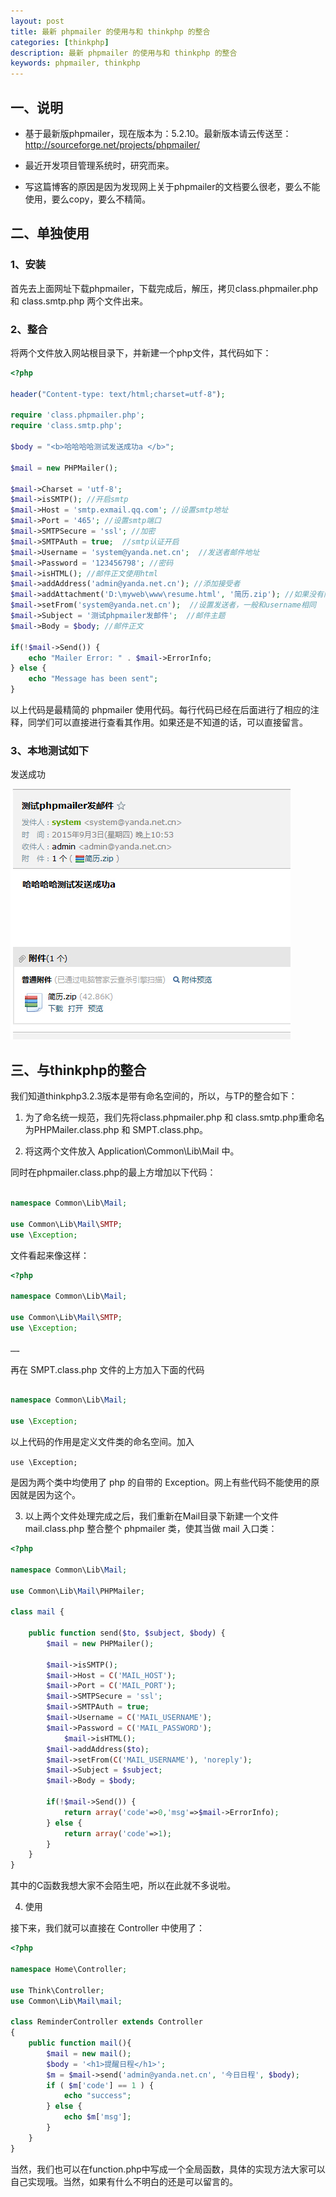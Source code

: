 ```yaml
---
layout: post
title: 最新 phpmailer 的使用与和 thinkphp 的整合
categories: [thinkphp]
description: 最新 phpmailer 的使用与和 thinkphp 的整合
keywords: phpmailer, thinkphp
---
```


## 一、说明

- 基于最新版phpmailer，现在版本为：5.2.10。最新版本请云传送至：http://sourceforge.net/projects/phpmailer/

- 最近开发项目管理系统时，研究而来。

- 写这篇博客的原因是因为发现网上关于phpmailer的文档要么很老，要么不能使用，要么copy，要么不精简。


## 二、单独使用

### 1、安装

首先去上面网址下载phpmailer，下载完成后，解压，拷贝class.phpmailer.php 和 class.smtp.php 两个文件出来。

### 2、整合

将两个文件放入网站根目录下，并新建一个php文件，其代码如下：

```php
<?php

header("Content-type: text/html;charset=utf-8");

require 'class.phpmailer.php';
require 'class.smtp.php';

$body = "<b>哈哈哈哈测试发送成功a </b>";
 
$mail = new PHPMailer();

$mail->Charset = 'utf-8';
$mail->isSMTP(); //开启smtp
$mail->Host = 'smtp.exmail.qq.com'; //设置smtp地址
$mail->Port = '465'; //设置smtp端口
$mail->SMTPSecure = 'ssl'; //加密
$mail->SMTPAuth = true;  //smtp认证开启
$mail->Username = 'system@yanda.net.cn';  //发送者邮件地址
$mail->Password = '123456798'; //密码
$mail->isHTML(); //邮件正文使用html
$mail->addAddress('admin@yanda.net.cn'); //添加接受者
$mail->addAttachment('D:\myweb\www\resume.html', '简历.zip'); //如果没有附件需求，删除该行即可
$mail->setFrom('system@yanda.net.cn');  //设置发送者，一般和username相同
$mail->Subject = '测试phpmailer发邮件';  //邮件主题
$mail->Body = $body; //邮件正文

if(!$mail->Send()) {
    echo "Mailer Error: " . $mail->ErrorInfo;
} else {
    echo "Message has been sent";
}
```

以上代码是最精简的 phpmailer 使用代码。每行代码已经在后面进行了相应的注释，同学们可以直接进行查看其作用。如果还是不知道的话，可以直接留言。

### 3、本地测试如下

发送成功

![](/images/posts/2015-09-03-phpmailer-used-in-thinkphp-01.jpg)

## 三、与thinkphp的整合

我们知道thinkphp3.2.3版本是带有命名空间的，所以，与TP的整合如下：

1. 为了命名统一规范，我们先将class.phpmailer.php 和 class.smtp.php重命名为PHPMailer.class.php 和 SMPT.class.php。

2. 将这两个文件放入 Application\Common\Lib\Mail 中。

同时在phpmailer.class.php的最上方增加以下代码：

```php

namespace Common\Lib\Mail;

use Common\Lib\Mail\SMTP;
use \Exception;
```

文件看起来像这样：

```php
<?php

namespace Common\Lib\Mail;

use Common\Lib\Mail\SMTP;
use \Exception;
 
……
```

再在 SMPT.class.php 文件的上方加入下面的代码

```php

namespace Common\Lib\Mail;

use \Exception;

```

以上代码的作用是定义文件类的命名空间。加入

`use \Exception;`

是因为两个类中均使用了 php 的自带的 Exception。网上有些代码不能使用的原因就是因为这个。

3. 以上两个文件处理完成之后，我们重新在Mail目录下新建一个文件 mail.class.php 整合整个 phpmailer 类，使其当做 mail 入口类：

```php
<?php

namespace Common\Lib\Mail; 

use Common\Lib\Mail\PHPMailer;

class mail { 

    public function send($to, $subject, $body) {
        $mail = new PHPMailer();

        $mail->isSMTP();
        $mail->Host = C('MAIL_HOST');
        $mail->Port = C('MAIL_PORT');
        $mail->SMTPSecure = 'ssl';
        $mail->SMTPAuth = true;
        $mail->Username = C('MAIL_USERNAME');
        $mail->Password = C('MAIL_PASSWORD');
            $mail->isHTML();
        $mail->addAddress($to);
        $mail->setFrom(C('MAIL_USERNAME'), 'noreply');
        $mail->Subject = $subject;
        $mail->Body = $body;

        if(!$mail->Send()) {
            return array('code'=>0,'msg'=>$mail->ErrorInfo);
        } else {
            return array('code'=>1);
        }
    }
}
```

其中的C函数我想大家不会陌生吧，所以在此就不多说啦。

4. 使用

接下来，我们就可以直接在 Controller 中使用了：

```php
<?php 

namespace Home\Controller;

use Think\Controller;
use Common\Lib\Mail\mail;
 
class ReminderController extends Controller
{
    public function mail(){
        $mail = new mail();
        $body = '<h1>提醒日程</h1>';
        $m = $mail->send('admin@yanda.net.cn', '今日日程', $body);
        if ( $m['code'] == 1 ) {
            echo "success";
        } else {
            echo $m['msg'];
        }
    }
}
```

当然，我们也可以在function.php中写成一个全局函数，具体的实现方法大家可以自己实现哦。当然，如果有什么不明白的还是可以留言的。
